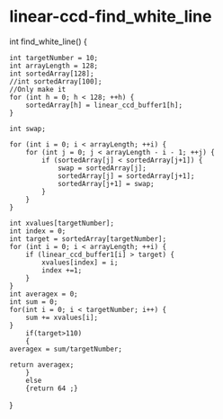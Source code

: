 # linear-ccd-find_white_line
int find_white_line() {
		
    int targetNumber = 10;
    int arrayLength = 128;
    int sortedArray[128];
    //int sortedArray[100]; 
    //Only make it 
    for (int h = 0; h < 128; ++h) {
        sortedArray[h] = linear_ccd_buffer1[h];
    }
    
    int swap;

    for (int i = 0; i < arrayLength; ++i) {
        for (int j = 0; j < arrayLength - i - 1; ++j) {
            if (sortedArray[j] < sortedArray[j+1]) {
                swap = sortedArray[j];
                sortedArray[j] = sortedArray[j+1];
                sortedArray[j+1] = swap;
            }
        }
    }

    int xvalues[targetNumber];
    int index = 0;
    int target = sortedArray[targetNumber];
    for (int i = 0; i < arrayLength; ++i) {
        if (linear_ccd_buffer1[i] > target) {
            xvalues[index] = i;
            index +=1;
        }
    }
    int averagex = 0;
    int sum = 0;
    for(int i = 0; i < targetNumber; i++) {
        sum += xvalues[i];
    }
		if(target>110)
		{
    averagex = sum/targetNumber;

    return averagex;
		}
		else
		{return 64 ;}
}
